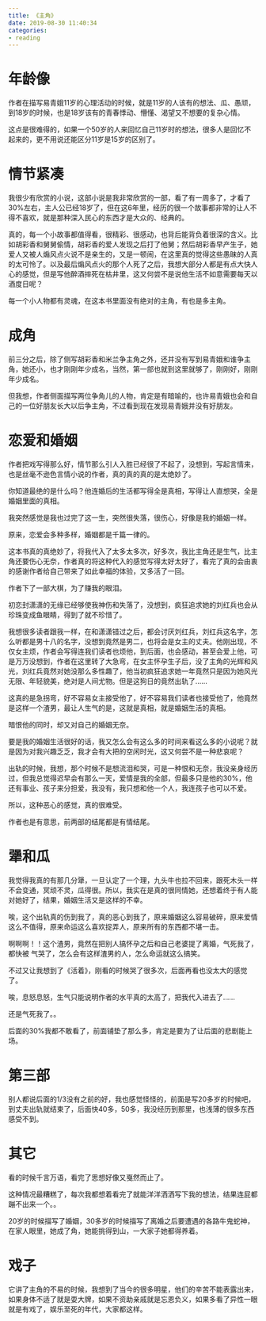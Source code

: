 ```yaml
---
title: 《主角》
date: 2019-08-30 11:40:34
categories: 
- reading
---
```



# 年龄像

作者在描写易青娥11岁的心理活动的时候，就是11岁的人该有的想法、瓜、愚顽，到18岁的时候，也是18岁该有的青春悸动、懵懂、渴望又不想要的复杂心情。

这点是很难得的，如果一个50岁的人来回忆自己11岁时的想法，很多人是回忆不起来的，更不用说还能区分11岁是15岁的区别了。

# 情节紧凑

我很少有欣赏的小说，这部小说是我非常欣赏的一部，看了有一周多了，才看了30%左右，主人公已经18岁了，但在这6年里，经历的很一个故事都非常的让人不得不喜欢，就是那种深入民心的东西才是大众的、经典的。

真的，每一个小故事都值得看，很精彩、很感动，也背后能背负着很深的含义。比如胡彩香和舅舅偷情，胡彩香的爱人发现之后打了他舅；然后胡彩香早产生子，她爱人又被人煽风点火说不是亲生的，又是一顿闹，在这里真的觉得这些愚昧的人真的太可怜了。以及最后煽风点火的那个人死了之后，我想大部分人都是有点大快人心的感觉，但是写他醉酒摔死在枯井里，这又何尝不是说他生活不如意需要每天以酒度日呢？

每一个小人物都有灵魂，在这本书里面没有绝对的主角，有也是多主角。

# 成角

前三分之后，除了侧写胡彩香和米兰争主角之外，还并没有写到易青娥和谁争主角，她还小，也才刚刚年少成名，当然，第一部也就到这里就够了，刚刚好，刚刚年少成名。

但我想，作者侧面描写两位争角儿的人物，肯定是有暗喻的，也许易青娥也会和自己的一位好朋友长大以后争主角，不过看到现在发现易青娥并没有好朋友。

# 恋爱和婚姻

作者把戏写得那么好，情节那么引人入胜已经很了不起了，没想到，写起言情来，也是丝毫不逊色言情小说的作者，真的真的真的是太绝妙了。

你知道最绝的是什么吗？他连婚后的生活都写得全是真相，写得让人直想哭，全是婚姻里面的真相。

我突然感觉是我也过完了这一生，突然很失落，很伤心，好像是我的婚姻一样。

原来，恋爱会多种多样，婚姻都是千篇一律的。

这本书真的真绝妙了，将我代入了太多太多次，好多次，我比主角还是生气，比主角还要伤心无奈，作者真的将这种代入的感觉写得太好太好了，看完了真的会由衷的感谢作者给自己带来了如此幸福的体验，又多活了一回。

作者下了一部大棋，为了赚我的眼泪。

初恋封潇潇的无缘已经够使我神伤和失落了，没想到，疯狂追求她的刘红兵也会从珍珠变成鱼眼睛，得到了就不珍惜了。

我想很多读者跟我一样，在和潇潇错过之后，都会讨厌刘红兵，刘红兵这名字，怎么听都是男十八的名字，没想到竟然是男二，也将会是女主的丈夫。他刚出现，不仅女主烦，作者会写得连我们读者也烦他，到后面，也会感动，甚至会爱上他，可是万万没想到，作者在这里转了大急弯，在女主怀孕生子后，没了主角的光辉和风光，刘红兵竟然对她没那么多性趣了，他当初疯狂追求她一年竟然只是因为她风光无限、年轻貌美，绝对是人间尤物。但是这狗日的竟然出轨了……

这真的是急拐弯，好不容易女主接受他了，好不容易我们读者也接受他了，他竟然是这样一个渣男，最让人生气的是，这就是真相，就是婚姻生活的真相。

暗恨他的同时，却又对自己的婚姻无奈。

要是我的婚姻生活很好的话，我又怎么会有这么多的时间来看这么多的小说呢？就是因为对我兴趣乏乏，我才会有大把的空闲时光，这又何尝不是一种悲哀呢？

出轨的时候，我想，那个时候不是想流泪和哭，可是一种恨和无奈，我没亲身经历过，但我总觉得迟早会有那么一天，爱情是我的全部，但最多只是他的30%，他还有事业、孩子来分担爱，我没有，我只想和他一个人，我连孩子也可以不爱。

所以，这种恶心的感觉，真的很难受。

作者也是有意思，前两部的结尾都是有情结尾。

# 犟和瓜

我觉得我真的有那几分犟，一旦认定了一个理，九头牛也拉不回来，跟死木头一样不会变通，冥顽不灵，瓜得很。所以，我实在是真的很同情她，还想着终于有人能对她好了，结果，婚姻生活又是这样的不幸。

唉，这个出轨真的伤到我了，真的恶心到我了，原来婚姻这么容易破碎，原来爱情这么不值得，原来命运这么喜欢捉弄人，原来所有的东西都不堪一击。

啊啊啊！！这个渣男，竟然在把别人搞怀孕之后和自己老婆提了离婚，气死我了，都快被 气哭了，怎么会有这样渣男的人，怎么命运就这么搞笑。

不过又让我想到了《活着》，刚看的时候哭了很多次，后面再看也没太大的感觉了。

唉，息怒息怒，生气只能说明作者的水平真的太高了，把我代入进去了……

还是气死我了。。

后面的30%我都不敢看了，前面铺垫了那么多，肯定是要为了让后面的悲剧能上场。

# 第三部

别人都说后面的1/3没有之前的好，我也感觉怪怪的，前面是写20多岁的时候吧，到丈夫出轨就结束了，后面快40多，50多，我没经历到那里，也浅薄的很多东西感受不到。

# 其它

看的时候千言万语，看完了思想好像又戛然而止了。

这种情况最糟糕了，每次我都想着看完了就能洋洋洒洒写下我的想法，结果连屁都蹦不出来一个。。


20岁的时候描写了婚姻，30多岁的时候描写了离婚之后要遭遇的各路牛鬼蛇神，在家人眼里，她成了角，她能挑得到山，一大家子她都得养着。

# 戏子

它讲了主角的不易的时候，我想到了当今的很多明星，他们的辛苦不能表露出来，如果身体不适了就是耍大牌，如果不资助亲戚就是忘恩负义，如果多看了异性一眼就是有戏了，娱乐至死的年代，大家都这样。

